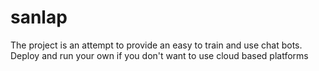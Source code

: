 # sanlap
The project is an attempt to provide an easy to train and use chat bots. Deploy and run your own if you don't want to use cloud based platforms
